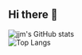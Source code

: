 ## Hi there 👋

<!--
**whwjdan/whwjdan** is a ✨ _special_ ✨ repository because its `README.md` (this file) appears on your GitHub profile.

Here are some ideas to get you started:

- 🔭 I’m currently working on ...
- 🌱 I’m currently learning ...
- 👯 I’m looking to collaborate on ...
- 🤔 I’m looking for help with ...
- 💬 Ask me about ...
- 📫 How to reach me: ...
- 😄 Pronouns: ...
- ⚡ Fun fact: ...
-->

![jjm's GitHub stats](https://github-readme-stats.vercel.app/api?username=whwjdan&count_private=true&show_icons=true&theme=onedark)
<br>
![Top Langs](https://github-readme-stats.vercel.app/api/top-langs/?username=whwjdan&theme=onedark)
